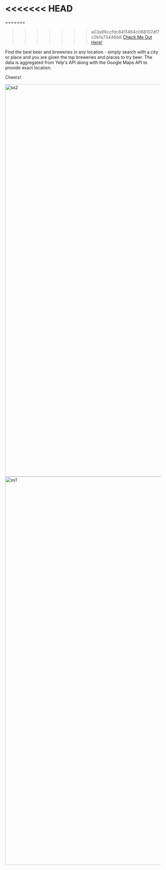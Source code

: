 
<<<<<<< HEAD
=======

=======
>>>>>>> a03a96ccfdc8411464c068107df7c0bfa73446b8
[Check Me Out Here!](https://snackspace.herokuapp.com "Pursuit Of Hoppiness")

Find the best beer and breweries in any location - simply search with a city or place and you are given the top breweries and places to try beer. The data is aggregated from Yelp's API along with the Google Maps API to provide exact location.

Cheers!


<img width="1271" alt="ss2" src="https://cloud.githubusercontent.com/assets/18318386/17990229/b5e1571c-6ae8-11e6-8bbd-56c365cddbc5.png">
<br>


<img width="1258" alt="ss1" src="https://cloud.githubusercontent.com/assets/18318386/17990228/b5ca5896-6ae8-11e6-981b-b7ee3649b658.png">

